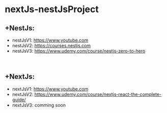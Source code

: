 # nextJs-nestJsProject
+NestJs:
--
+ nestJsV1: https://www.youtube.com
+ nestJsV2: https://courses.nestjs.com
+ nestJsV3: https://www.udemy.com/course/nestjs-zero-to-hero
<br>

+NextJs:
--
+ nextJsV1: https://www.youtube.com
+ nextJsV2: https://www.udemy.com/course/nextjs-react-the-complete-guide/
+ nextJsV3: comming soon
